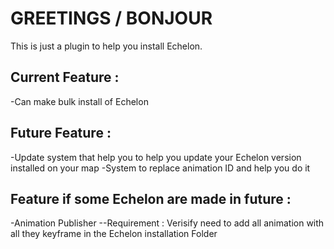 # GREETINGS / BONJOUR

This is just a plugin to help you install Echelon.

## Current Feature :

-Can make bulk install of Echelon

## Future Feature :

-Update system that help you to help you update your Echelon version installed on your map
-System to replace animation ID and help you do it

## Feature if some Echelon are made in future :
-Animation Publisher 
--Requirement :
Verisify need to add all animation with all they keyframe in the Echelon installation Folder
